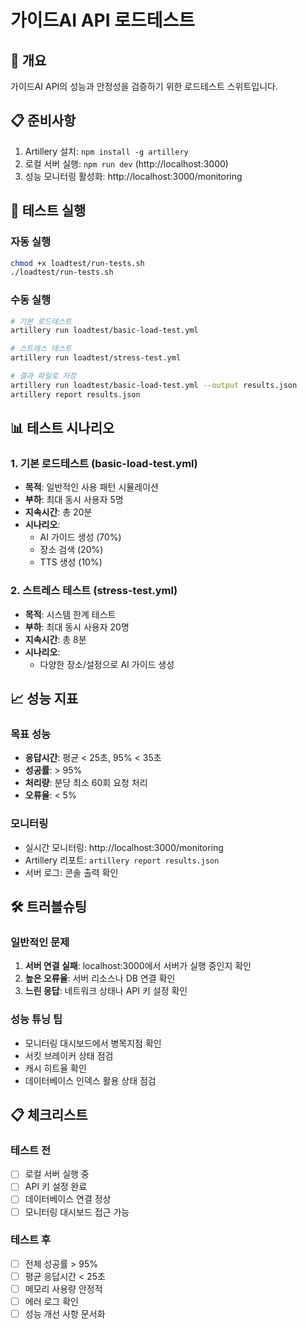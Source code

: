 # 가이드AI API 로드테스트

## 🎯 개요
가이드AI API의 성능과 안정성을 검증하기 위한 로드테스트 스위트입니다.

## 📋 준비사항
1. Artillery 설치: `npm install -g artillery`
2. 로컬 서버 실행: `npm run dev` (http://localhost:3000)
3. 성능 모니터링 활성화: http://localhost:3000/monitoring

## 🚀 테스트 실행

### 자동 실행
```bash
chmod +x loadtest/run-tests.sh
./loadtest/run-tests.sh
```

### 수동 실행
```bash
# 기본 로드테스트
artillery run loadtest/basic-load-test.yml

# 스트레스 테스트
artillery run loadtest/stress-test.yml

# 결과 파일로 저장
artillery run loadtest/basic-load-test.yml --output results.json
artillery report results.json
```

## 📊 테스트 시나리오

### 1. 기본 로드테스트 (basic-load-test.yml)
- **목적**: 일반적인 사용 패턴 시뮬레이션
- **부하**: 최대 동시 사용자 5명
- **지속시간**: 총 20분
- **시나리오**:
  - AI 가이드 생성 (70%)
  - 장소 검색 (20%)
  - TTS 생성 (10%)

### 2. 스트레스 테스트 (stress-test.yml)
- **목적**: 시스템 한계 테스트
- **부하**: 최대 동시 사용자 20명
- **지속시간**: 총 8분
- **시나리오**:
  - 다양한 장소/설정으로 AI 가이드 생성

## 📈 성능 지표

### 목표 성능
- **응답시간**: 평균 < 25초, 95% < 35초
- **성공률**: > 95%
- **처리량**: 분당 최소 60회 요청 처리
- **오류율**: < 5%

### 모니터링
- 실시간 모니터링: http://localhost:3000/monitoring
- Artillery 리포트: `artillery report results.json`
- 서버 로그: 콘솔 출력 확인

## 🛠️ 트러블슈팅

### 일반적인 문제
1. **서버 연결 실패**: localhost:3000에서 서버가 실행 중인지 확인
2. **높은 오류율**: 서버 리소스나 DB 연결 확인
3. **느린 응답**: 네트워크 상태나 API 키 설정 확인

### 성능 튜닝 팁
- 모니터링 대시보드에서 병목지점 확인
- 서킷 브레이커 상태 점검
- 캐시 히트율 확인
- 데이터베이스 인덱스 활용 상태 점검

## 📋 체크리스트

### 테스트 전
- [ ] 로컬 서버 실행 중
- [ ] API 키 설정 완료
- [ ] 데이터베이스 연결 정상
- [ ] 모니터링 대시보드 접근 가능

### 테스트 후
- [ ] 전체 성공률 > 95%
- [ ] 평균 응답시간 < 25초
- [ ] 메모리 사용량 안정적
- [ ] 에러 로그 확인
- [ ] 성능 개선 사항 문서화
